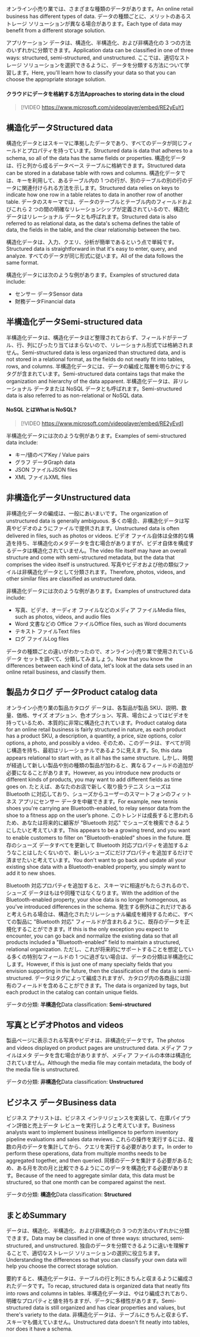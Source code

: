 <span data-ttu-id="56b43-101">オンライン小売り業では、さまざまな種類のデータがあります。</span><span class="sxs-lookup"><span data-stu-id="56b43-101">An online retail business has different types of data.</span></span> <span data-ttu-id="56b43-102">データの種類ごとに、メリットのあるストレージ ソリューションが異なる場合があります。</span><span class="sxs-lookup"><span data-stu-id="56b43-102">Each type of data may benefit from a different storage solution.</span></span> 

<span data-ttu-id="56b43-103">アプリケーション データは、構造化、半構造化、および非構造化の 3 つの方法のいずれかに分類できます。</span><span class="sxs-lookup"><span data-stu-id="56b43-103">Application data can be classified in one of three ways: structured, semi-structured, and unstructured.</span></span> <span data-ttu-id="56b43-104">ここでは、適切なストレージ ソリューションを選択できるように、データを分類する方法について学習します。</span><span class="sxs-lookup"><span data-stu-id="56b43-104">Here, you'll learn how to classify your data so that you can choose the appropriate storage solution.</span></span>

#### <a name="approaches-to-storing-data-in-the-cloud"></a><span data-ttu-id="56b43-105">クラウドにデータを格納する方法</span><span class="sxs-lookup"><span data-stu-id="56b43-105">Approaches to storing data in the cloud</span></span>

> [!VIDEO https://www.microsoft.com/videoplayer/embed/RE2yEuY]

## <a name="structured-data"></a><span data-ttu-id="56b43-106">構造化データ</span><span class="sxs-lookup"><span data-stu-id="56b43-106">Structured data</span></span>

<span data-ttu-id="56b43-107">構造化データとはスキーマに準拠したデータであり、すべてのデータが同じフィールドとプロパティを持っています。</span><span class="sxs-lookup"><span data-stu-id="56b43-107">Structured data is data that adheres to a schema, so all of the data has the same fields or properties.</span></span> <span data-ttu-id="56b43-108">構造化データは、行と列から成るデータベース テーブルに格納できます。</span><span class="sxs-lookup"><span data-stu-id="56b43-108">Structured data can be stored in a database table with rows and columns.</span></span> <span data-ttu-id="56b43-109">構造化データでは、キーを利用して、あるテーブル内の 1 つの行が、別のテーブルの別の行のデータに関連付けられる方法を示します。</span><span class="sxs-lookup"><span data-stu-id="56b43-109">Structured data relies on keys to indicate how one row in a table relates to data in another row of another table.</span></span> <span data-ttu-id="56b43-110">データのスキーマでは、データのテーブルとテーブル内のフィールドおよびこれら 2 つの間の明確なリレーションシップが定義されているので、構造化データはリレーショナル データとも呼ばれます。</span><span class="sxs-lookup"><span data-stu-id="56b43-110">Structured data is also referred to as relational data, as the data's schema defines the table of data, the fields in the table, and the clear relationship between the two.</span></span>

<span data-ttu-id="56b43-111">構造化データは、入力、クエリ、分析が簡単であるという点で単純です。</span><span class="sxs-lookup"><span data-stu-id="56b43-111">Structured data is straightforward in that it's easy to enter, query, and analyze.</span></span> <span data-ttu-id="56b43-112">すべてのデータが同じ形式に従います。</span><span class="sxs-lookup"><span data-stu-id="56b43-112">All of the data follows the same format.</span></span>

<span data-ttu-id="56b43-113">構造化データには次のような例があります。</span><span class="sxs-lookup"><span data-stu-id="56b43-113">Examples of structured data include:</span></span>

- <span data-ttu-id="56b43-114">センサー データ</span><span class="sxs-lookup"><span data-stu-id="56b43-114">Sensor data</span></span>
- <span data-ttu-id="56b43-115">財務データ</span><span class="sxs-lookup"><span data-stu-id="56b43-115">Financial data</span></span>

## <a name="semi-structured-data"></a><span data-ttu-id="56b43-116">半構造化データ</span><span class="sxs-lookup"><span data-stu-id="56b43-116">Semi-structured data</span></span>

<span data-ttu-id="56b43-117">半構造化データは、構造化データほど整理されておらず、フィールドがテーブル、行、列にぴったり当てはまらないので、リレーショナル形式では格納されません。</span><span class="sxs-lookup"><span data-stu-id="56b43-117">Semi-structured data is less organized than structured data, and is not stored in a relational format, as the fields do not neatly fit into tables, rows, and columns.</span></span> <span data-ttu-id="56b43-118">半構造化データには、データの編成と階層を明らかにするタグが含まれています。</span><span class="sxs-lookup"><span data-stu-id="56b43-118">Semi-structured data contains tags that make the organization and hierarchy of the data apparent.</span></span> <span data-ttu-id="56b43-119">半構造化データは、非リレーショナル データまたは NoSQL データとも呼ばれます。</span><span class="sxs-lookup"><span data-stu-id="56b43-119">Semi-structured data is also referred to as non-relational or NoSQL data.</span></span>

#### <a name="what-is-nosql"></a><span data-ttu-id="56b43-120">NoSQL とは</span><span class="sxs-lookup"><span data-stu-id="56b43-120">What is NoSQL?</span></span>

> [!VIDEO https://www.microsoft.com/videoplayer/embed/RE2yEvd]

<span data-ttu-id="56b43-121">半構造化データには次のような例があります。</span><span class="sxs-lookup"><span data-stu-id="56b43-121">Examples of semi-structured data include:</span></span>

- <span data-ttu-id="56b43-122">キー/値のペア</span><span class="sxs-lookup"><span data-stu-id="56b43-122">Key / Value pairs</span></span>
- <span data-ttu-id="56b43-123">グラフ データ</span><span class="sxs-lookup"><span data-stu-id="56b43-123">Graph data</span></span>
- <span data-ttu-id="56b43-124">JSON ファイル</span><span class="sxs-lookup"><span data-stu-id="56b43-124">JSON files</span></span>
- <span data-ttu-id="56b43-125">XML ファイル</span><span class="sxs-lookup"><span data-stu-id="56b43-125">XML files</span></span>

## <a name="unstructured-data"></a><span data-ttu-id="56b43-126">非構造化データ</span><span class="sxs-lookup"><span data-stu-id="56b43-126">Unstructured data</span></span>

<span data-ttu-id="56b43-127">非構造化データの編成は、一般にあいまいです。</span><span class="sxs-lookup"><span data-stu-id="56b43-127">The organization of unstructured data is generally ambiguous.</span></span> <span data-ttu-id="56b43-128">多くの場合、非構造化データは写真やビデオのようにファイルで提供されます。</span><span class="sxs-lookup"><span data-stu-id="56b43-128">Unstructured data is often delivered in files, such as photos or videos.</span></span> <span data-ttu-id="56b43-129">ビデオ ファイル自体は全体的な構造を持ち、半構造化のメタデータを含む場合がありますが、ビデオ自体を構成するデータは構造化されていません。</span><span class="sxs-lookup"><span data-stu-id="56b43-129">The video file itself may have an overall structure and come with semi-structured metadata, but the data that comprises the video itself is unstructured.</span></span> <span data-ttu-id="56b43-130">写真やビデオおよび他の類似ファイルは非構造化データとして分類されます。</span><span class="sxs-lookup"><span data-stu-id="56b43-130">Therefore, photos, videos, and other similar files are classified as unstructured data.</span></span>

<span data-ttu-id="56b43-131">非構造化データには次のような例があります。</span><span class="sxs-lookup"><span data-stu-id="56b43-131">Examples of unstructured data include:</span></span>

- <span data-ttu-id="56b43-132">写真、ビデオ、オーディオ ファイルなどのメディア ファイル</span><span class="sxs-lookup"><span data-stu-id="56b43-132">Media files, such as photos, videos, and audio files</span></span>
- <span data-ttu-id="56b43-133">Word 文書などの Office ファイル</span><span class="sxs-lookup"><span data-stu-id="56b43-133">Office files, such as Word documents</span></span>
- <span data-ttu-id="56b43-134">テキスト ファイル</span><span class="sxs-lookup"><span data-stu-id="56b43-134">Text files</span></span>
- <span data-ttu-id="56b43-135">ログ ファイル</span><span class="sxs-lookup"><span data-stu-id="56b43-135">Log files</span></span>

<span data-ttu-id="56b43-136">データの種類ごとの違いがわかったので、オンライン小売り業で使用されているデータ セットを調べて、分類してみましょう。</span><span class="sxs-lookup"><span data-stu-id="56b43-136">Now that you know the differences between each kind of data, let's look at the data sets used in an online retail business, and classify them.</span></span>

## <a name="product-catalog-data"></a><span data-ttu-id="56b43-137">製品カタログ データ</span><span class="sxs-lookup"><span data-stu-id="56b43-137">Product catalog data</span></span>

<span data-ttu-id="56b43-138">オンライン小売り業の製品カタログ データは、各製品が製品 SKU、説明、数量、価格、サイズ オプション、色オプション、写真、場合によってはビデオを持っているため、本質的に非常に構造化されています。</span><span class="sxs-lookup"><span data-stu-id="56b43-138">Product catalog data for an online retail business is fairly structured in nature, as each product has a product SKU, a description, a quantity, a price, size options, color options, a photo, and possibly a video.</span></span> <span data-ttu-id="56b43-139">そのため、このデータは、すべてが同じ構造を持ち、最初はリレーショナルであるように見えます。</span><span class="sxs-lookup"><span data-stu-id="56b43-139">So, this data appears relational to start with, as it all has the same structure.</span></span> <span data-ttu-id="56b43-140">しかし、時間が経過して新しい製品や別の種類の製品が加わると、異なるフィールドの追加が必要になることがあります。</span><span class="sxs-lookup"><span data-stu-id="56b43-140">However, as you introduce new products or different kinds of products, you may want to add different fields as time goes on.</span></span> <span data-ttu-id="56b43-141">たとえば、あなたのお店で新しく取り扱うテニス シューズは Bluetooth に対応しており、シューズからユーザーのスマートフォンのフィットネス アプリにセンサー データを中継できます。</span><span class="sxs-lookup"><span data-stu-id="56b43-141">For example, new tennis shoes you're carrying are Bluetooth-enabled, to relay sensor data from the shoe to a fitness app on the user’s phone.</span></span> <span data-ttu-id="56b43-142">このトレンドは成長すると思われるため、あなたは将来的に顧客が "Bluetooth 対応" でシューズを検索できるようにしたいと考えています。</span><span class="sxs-lookup"><span data-stu-id="56b43-142">This appears to be a growing trend, and you want to enable customers to filter on "Bluetooth-enabled" shoes in the future.</span></span> <span data-ttu-id="56b43-143">既存のシューズ データすべてを更新して Bluetooth 対応プロパティを追加するようなことはしたくないので、新しいシューズにだけプロパティを追加するだけで済ませたいと考えています。</span><span class="sxs-lookup"><span data-stu-id="56b43-143">You don't want to go back and update all your existing shoe data with a Bluetooth-enabled property, you simply want to add it to new shoes.</span></span>

<span data-ttu-id="56b43-144">Bluetooth 対応プロパティを追加すると、スキーマに相違がもたらされるので、シューズ データはもはや同種ではなくなります。</span><span class="sxs-lookup"><span data-stu-id="56b43-144">With the addition of the Bluetooth-enabled property, your shoe data is no longer homogenous, as you've introduced differences in the schema.</span></span> <span data-ttu-id="56b43-145">発生する例外はこれだけであると考えられる場合は、構造化されたリレーショナル編成を維持するために、すべての製品に "Bluetooth 対応" フィールドが含まれるように、既存のデータを正規化することができます。</span><span class="sxs-lookup"><span data-stu-id="56b43-145">If this is the only exception you expect to encounter, you can go back and normalize the existing data so that all products included a "Bluetooth-enabled" field to maintain a structured, relational organization.</span></span> <span data-ttu-id="56b43-146">ただし、これが将来的にサポートすることを想定している多くの特別なフィールドの 1 つに過ぎない場合は、データの分類は半構造化にします。</span><span class="sxs-lookup"><span data-stu-id="56b43-146">However, if this is just one of many specialty fields that you envision supporting in the future, then the classification of the data is semi-structured.</span></span> <span data-ttu-id="56b43-147">データはタグによって編成されますが、カタログ内の各商品には固有のフィールドを含めることができます。</span><span class="sxs-lookup"><span data-stu-id="56b43-147">The data is organized by tags, but each product in the catalog can contain unique fields.</span></span>

<span data-ttu-id="56b43-148">データの分類: **半構造化**</span><span class="sxs-lookup"><span data-stu-id="56b43-148">Data classification: **Semi-structured**</span></span>

## <a name="photos-and-videos"></a><span data-ttu-id="56b43-149">写真とビデオ</span><span class="sxs-lookup"><span data-stu-id="56b43-149">Photos and videos</span></span>

<span data-ttu-id="56b43-150">製品ページに表示される写真やビデオは、非構造化データです。</span><span class="sxs-lookup"><span data-stu-id="56b43-150">The photos and videos displayed on product pages are unstructured data.</span></span> <span data-ttu-id="56b43-151">メディア ファイルはメタ データを含む場合がありますが、メディア ファイルの本体は構造化されていません。</span><span class="sxs-lookup"><span data-stu-id="56b43-151">Although the media file may contain metadata, the body of the media file is unstructured.</span></span>

<span data-ttu-id="56b43-152">データの分類: **非構造化**</span><span class="sxs-lookup"><span data-stu-id="56b43-152">Data classification: **Unstructured**</span></span>

## <a name="business-data"></a><span data-ttu-id="56b43-153">ビジネス データ</span><span class="sxs-lookup"><span data-stu-id="56b43-153">Business data</span></span>

<span data-ttu-id="56b43-154">ビジネス アナリストは、ビジネス インテリジェンスを実装して、在庫パイプライン評価と売上データ レビューを実行しようと考えています。</span><span class="sxs-lookup"><span data-stu-id="56b43-154">Business analysts want to implement business intelligence to perform inventory pipeline evaluations and sales data reviews.</span></span> <span data-ttu-id="56b43-155">これらの操作を実行するには、複数の月のデータを集計してから、クエリを実行する必要があります。</span><span class="sxs-lookup"><span data-stu-id="56b43-155">In order to perform these operations, data from multiple months needs to be aggregated together, and then queried.</span></span> <span data-ttu-id="56b43-156">同様のデータを集計する必要があるため、ある月を次の月と比較できるようにこのデータを構造化する必要があります。</span><span class="sxs-lookup"><span data-stu-id="56b43-156">Because of the need to aggregate similar data, this data must be structured, so that one month can be compared against the next.</span></span>

<span data-ttu-id="56b43-157">データの分類: **構造化**</span><span class="sxs-lookup"><span data-stu-id="56b43-157">Data classification: **Structured**</span></span>

## <a name="summary"></a><span data-ttu-id="56b43-158">まとめ</span><span class="sxs-lookup"><span data-stu-id="56b43-158">Summary</span></span>

<span data-ttu-id="56b43-159">データは、構造化、半構造化、および非構造化の 3 つの方法のいずれかに分類できます。</span><span class="sxs-lookup"><span data-stu-id="56b43-159">Data may be classified in one of three ways: structured, semi-structured, and unstructured.</span></span> <span data-ttu-id="56b43-160">独自のデータを分類できるように違いを理解することで、適切なストレージ ソリューションの選択に役立ちます。</span><span class="sxs-lookup"><span data-stu-id="56b43-160">Understanding the differences so that you can classify your own data will help you choose the correct storage solution.</span></span> 

<span data-ttu-id="56b43-161">要約すると、構造化データは、テーブルの行と列にきちんと収まるように編成されたデータです。</span><span class="sxs-lookup"><span data-stu-id="56b43-161">To recap, structured data is organized data that neatly fits into rows and columns in tables.</span></span> <span data-ttu-id="56b43-162">半構造化データは、やはり編成されており、明確なプロパティと値を持ちますが、データに多様性があります。</span><span class="sxs-lookup"><span data-stu-id="56b43-162">Semi-structured data is still organized and has clear properties and values, but there's variety to the data.</span></span> <span data-ttu-id="56b43-163">非構造化データは、テーブルにきちんと収まらず、スキーマも備えていません。</span><span class="sxs-lookup"><span data-stu-id="56b43-163">Unstructured data doesn't fit neatly into tables, nor does it have a schema.</span></span>